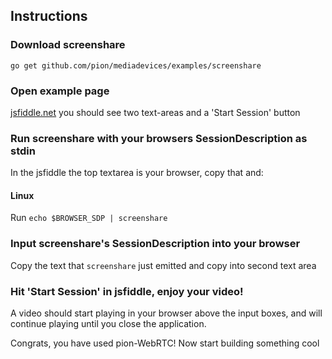 ## Instructions

### Download screenshare

```
go get github.com/pion/mediadevices/examples/screenshare
```

### Open example page

[jsfiddle.net](https://jsfiddle.net/z7ms3u5r/) you should see two text-areas and a 'Start Session' button

### Run screenshare with your browsers SessionDescription as stdin

In the jsfiddle the top textarea is your browser, copy that and:

#### Linux

Run `echo $BROWSER_SDP | screenshare`

### Input screenshare's SessionDescription into your browser

Copy the text that `screenshare` just emitted and copy into second text area

### Hit 'Start Session' in jsfiddle, enjoy your video!

A video should start playing in your browser above the input boxes, and will continue playing until you close the application.

Congrats, you have used pion-WebRTC! Now start building something cool

